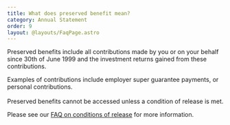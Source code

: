 ```yaml
---
title: What does preserved benefit mean?
category: Annual Statement
order: 9
layout: @layouts/FaqPage.astro
---
```


Preserved benefits include all contributions made by you or on your behalf since 30th of June 1999 and the investment returns gained from these contributions.

Examples of contributions include employer super guarantee payments, or personal contributions.\
\
Preserved benefits cannot be accessed unless a condition of release is met.

Please see our [FAQ on conditions of release](https://www.myfuturesuper.com.au/faqs/what-is-a-condition-of-release/) for more information.
